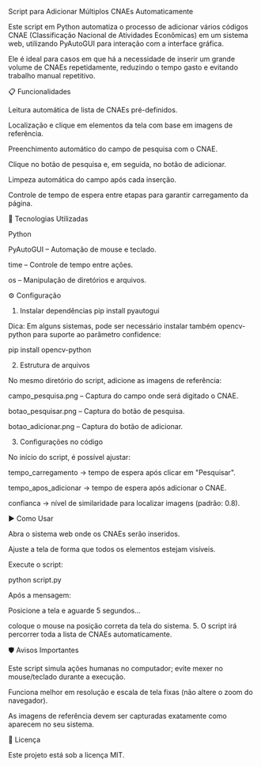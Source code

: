 Script para Adicionar Múltiplos CNAEs Automaticamente

Este script em Python automatiza o processo de adicionar vários códigos CNAE (Classificação Nacional de Atividades Econômicas) em um sistema web, utilizando PyAutoGUI para interação com a interface gráfica.

Ele é ideal para casos em que há a necessidade de inserir um grande volume de CNAEs repetidamente, reduzindo o tempo gasto e evitando trabalho manual repetitivo.

📋 Funcionalidades

Leitura automática de lista de CNAEs pré-definidos.

Localização e clique em elementos da tela com base em imagens de referência.

Preenchimento automático do campo de pesquisa com o CNAE.

Clique no botão de pesquisa e, em seguida, no botão de adicionar.

Limpeza automática do campo após cada inserção.

Controle de tempo de espera entre etapas para garantir carregamento da página.

🚀 Tecnologias Utilizadas

Python

PyAutoGUI – Automação de mouse e teclado.

time – Controle de tempo entre ações.

os – Manipulação de diretórios e arquivos.

⚙️ Configuração
1. Instalar dependências
pip install pyautogui


Dica: Em alguns sistemas, pode ser necessário instalar também opencv-python para suporte ao parâmetro confidence:

pip install opencv-python

2. Estrutura de arquivos

No mesmo diretório do script, adicione as imagens de referência:

campo_pesquisa.png – Captura do campo onde será digitado o CNAE.

botao_pesquisar.png – Captura do botão de pesquisa.

botao_adicionar.png – Captura do botão de adicionar.

3. Configurações no código

No início do script, é possível ajustar:

tempo_carregamento → tempo de espera após clicar em "Pesquisar".

tempo_apos_adicionar → tempo de espera após adicionar o CNAE.

confianca → nível de similaridade para localizar imagens (padrão: 0.8).

▶️ Como Usar

Abra o sistema web onde os CNAEs serão inseridos.

Ajuste a tela de forma que todos os elementos estejam visíveis.

Execute o script:

python script.py


Após a mensagem:

Posicione a tela e aguarde 5 segundos...


coloque o mouse na posição correta da tela do sistema.
5. O script irá percorrer toda a lista de CNAEs automaticamente.

🛡️ Avisos Importantes

Este script simula ações humanas no computador; evite mexer no mouse/teclado durante a execução.

Funciona melhor em resolução e escala de tela fixas (não altere o zoom do navegador).

As imagens de referência devem ser capturadas exatamente como aparecem no seu sistema.

📄 Licença

Este projeto está sob a licença MIT.
